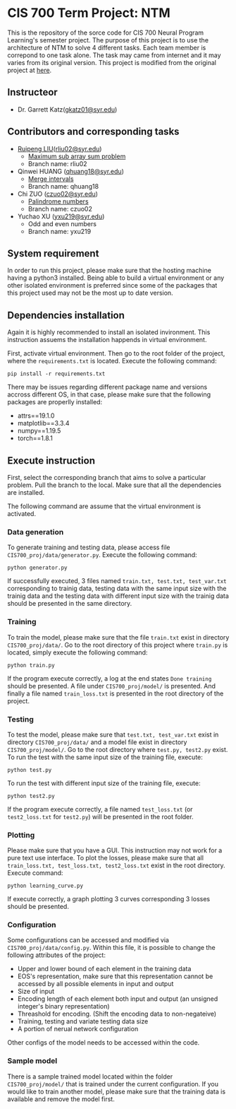 # CIS 700 Term Project: NTM
This is the repository of the sorce code for CIS 700 Neural Program Learning's semester project. The purpose of this project is to use the architecture of NTM to solve 4 different tasks. Each team member is correpond to one task alone. The task may came from internet and it may varies from its original version. 
This project is modified from the original project at [here](https://github.com/loudinthecloud/pytorch-ntm).

## Instructeor 
* Dr. Garrett Katz(gkatz01@syr.edu)

## Contributors and corresponding tasks
* [Ruipeng LIU](https://github.com/EmilioLrp)(rliu02@syr.edu)
	* [Maximum sub array sum problem](https://leetcode.com/problems/maximum-subarray/)
	* Branch name: rliu02
* Qinwei HUANG (qhuang18@syr.edu)
	* [Merge intervals](https://leetcode.com/problems/merge-intervals/)
	* Branch name: qhuang18
* Chi ZUO (czuo02@syr.edu)
	* [Palindrome numbers](https://leetcode.com/problems/palindrome-number/)
	* Branch name: czuo02
* Yuchao XU (yxu219@syr.edu)
	* Odd and even numbers
	* Branch name: yxu219

## System requirement
In order to run this project, please make sure that the hosting machine having a python3 installed. Being able to build a virtual environment or any other isolated environment is preferred since some of the packages that this project used may not be the most up to date version.

## Dependencies installation
Again it is highly recommended to install an isolated invironment. This instruction assuems the installation happends in virtual environment.

First, activate virtual environment. Then go to the root folder of the project, where the `requirements.txt` is located. Execute the following command:

```
pip install -r requirements.txt
```

There may be issues regarding different package name and versions accross different OS, in that case, please make sure that the following packages are properlly installed:

* attrs==19.1.0
* matplotlib==3.3.4
* numpy==1.19.5
* torch==1.8.1

## Execute instruction
First, select the corresponding branch that aims to solve a particular problem. Pull the branch to the local. Make sure that all the dependencies are installed.

The following command are assume that the virtual environment is activated.

### Data generation
To generate training and testing data, please access file `CIS700_proj/data/generator.py`. Execute the following command:
```
python generator.py
```
If successfully executed, 3 files named `train.txt, test.txt, test_var.txt` corresponding to trainig data, testing data with the same input size with the trainig data and the testing data with different input size with the trainig data should be presented in the same directory.

### Training
To train the model, please make sure that the file `train.txt` exist in directory `CIS700_proj/data/`. Go to the root directory of this project where `train.py` is located, simply execute the following command:
```
python train.py
```

If the program execute correctly, a log at the end states `Done training` should be presented. A file under `CIS700_proj/model/` is presented. And finally a file named `train_loss.txt` is presented in the root directory of the project.

### Testing
To test the model, please make sure that `test.txt, test_var.txt` exist in directory `CIS700_proj/data/` and a model file exist in directory `CIS700_proj/model/`. Go to the root directory where `test.py, test2.py` exist. To run the test with the same input size of the training file, execute: 
```
python test.py
```

To run the test with different input size of the training file, execute:
```
python test2.py
```
If the program execute correctly, a file named `test_loss.txt` (or `test2_loss.txt` for `test2.py`) will be presented in the root folder.

### Plotting
Please make sure that you have a GUI. This instruction may not work for a pure text use interface.
To plot the losses, please make sure that all `train_loss.txt, test_loss.txt, test2_loss.txt` exist in the root directory. Execute command:
```
python learning_curve.py
```
If execute correctly, a graph plotting 3 curves corresponding 3 losses should be presented.

### Configuration
Some configurations can be accessed and modified via `CIS700_proj/data/config.py`. Within this file, it is possible to change the following attributes of the project:
* Upper and lower bound of each element in the training data
* EOS's representation, make sure that this representation cannot be accessed by all possible elements in input and output
* Size of input
* Encoding length of each element both input and output (an unsigned integer's binary representation)
* Threashold for encoding. (Shift the encoding data to non-negateive)
* Training, testing and variate testing data size
* A portion of nerual network configuration

Other configs of the model needs to be accessed within the code.

### Sample model
There is a sample trained model located within the folder `CIS700_proj/model/` that is trained under the current configuration. If you would like to train another model, please make sure that the training data is available and remove the model first. 